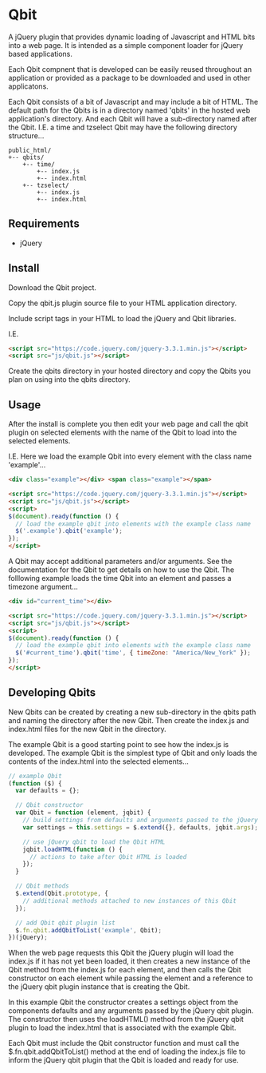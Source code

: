 # Qbit

A jQuery plugin that provides dynamic loading of Javascript and HTML bits into
a web page. It is intended as a simple component loader for jQuery based applications.

Each Qbit compnent that is developed can be easily reused throughout an application
or provided as a package to be downloaded and used in other applicatons.

Each Qbit consists of a bit of Javascript and may include a bit of HTML. The default
path for the Qbits is in a directory named 'qbits' in the hosted web application's
directory. And each Qbit will have a sub-directory named after the Qbit.
I.E. a time and tzselect Qbit may have the following directory structure...
```
public_html/
+-- qbits/
    +-- time/
        +-- index.js
        +-- index.html
    +-- tzselect/
        +-- index.js
        +-- index.html
```


## Requirements

- jQuery


## Install

Download the Qbit project.

Copy the qbit.js plugin source file to your HTML application directory.

Include script tags in your HTML to load the jQuery and Qbit libraries.

I.E.
```html
<script src="https://code.jquery.com/jquery-3.3.1.min.js"></script>
<script src="js/qbit.js"></script>
```

Create the qbits directory in your hosted directory and copy the Qbits you plan on
using into the qbits directory.


## Usage

After the install is complete you then edit your web page and call the qbit plugin
on selected elements with the name of the Qbit to load into the selected elements.

I.E. Here we load the example Qbit into every element with the class name 'example'...
```html
<div class="example"></div> <span class="example"></span>

<script src="https://code.jquery.com/jquery-3.3.1.min.js"></script>
<script src="js/qbit.js"></script>
<script>
$(document).ready(function () {
  // load the example qbit into elements with the example class name
  $('.example').qbit('example');
});
</script>
```

A Qbit may accept additional parameters and/or arguments. See the documentation for
the Qbit to get details on how to use the Qbit. The folllowing example loads the time
Qbit into an element and passes a timezone argument...

```HTML
<div id="current_time"></div>

<script src="https://code.jquery.com/jquery-3.3.1.min.js"></script>
<script src="js/qbit.js"></script>
<script>
$(document).ready(function () {
  // load the example qbit into elements with the example class name
  $('#current_time').qbit('time', { timeZone: "America/New_York" });
});
</script>
```


## Developing Qbits

New Qbits can be created by creating a new sub-directory in the qbits path and naming
the directory after the new Qbit. Then create the index.js and index.html files for
the new Qbit in the directory.

The example Qbit is a good starting point to see how the index.js is developed. The
example Qbit is the simplest type of Qbit and only loads the contents of the index.html
into the selected elements...

```javascript
// example Qbit
(function ($) {
  var defaults = {};

  // Qbit constructor
  var Qbit = function (element, jqbit) {
    // build settings from defaults and arguments passed to the jQuery qbit
    var settings = this.settings = $.extend({}, defaults, jqbit.args);

    // use jQuery qbit to load the Qbit HTML
    jqbit.loadHTML(function () {
      // actions to take after Qbit HTML is loaded
    });
  }

  // Qbit methods
  $.extend(Qbit.prototype, {
    // additional methods attached to new instances of this Qbit
  });

  // add Qbit qbit plugin list
  $.fn.qbit.addQbitToList('example', Qbit);
})(jQuery);
```

When the web page requests this Qbit the jQuery plugin will load the index.js if
it has not yet been loaded, it then creates a new instance of the Qbit method from
the index.js for each element, and then calls the Qbit constructor on each element
while passing the element and a reference to the jQuery qbit plugin instance that
is creating the Qbit.

In this example Qbit the constructor creates a settings object from the components
defaults and any arguments passed by the jQuery qbit plugin. The constructor then
uses the loadHTML() method from the jQuery qbit plugin to load the index.html that
is associated with the example Qbit.

Each Qbit must include the Qbit constructor function and must call the $.fn.qbit.addQbitToList()
method at the end of loading the index.js file to inform the jQuery qbit plugin that
the Qbit is loaded and ready for use.
